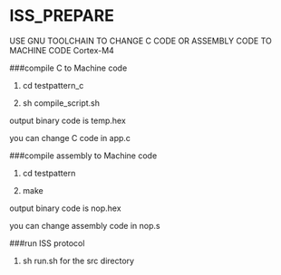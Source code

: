# ISS_PREPARE
USE GNU TOOLCHAIN TO CHANGE C CODE OR ASSEMBLY CODE TO MACHINE CODE
Cortex-M4

###compile C to Machine code

1. cd testpattern_c

2. sh compile_script.sh

output binary code is temp.hex

you can change C code in app.c



###compile assembly to Machine code

1. cd testpattern

2. make

output binary code is nop.hex

you can change assembly code in nop.s

###run ISS protocol 

1. sh run.sh for the src directory
